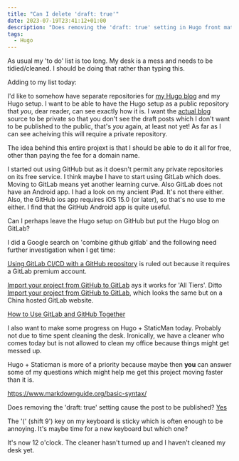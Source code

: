 ```yaml
---
title: "Can I delete 'draft: true'"
date: 2023-07-19T23:41:12+01:00
description: "Does removing the 'draft: true' setting in Hugo front matter allow the post to be published?"
tags:
  - Hugo
---
```

As usual my 'to do' list is too long.
My desk is a mess and needs to be tidied/cleaned.
I should be doing that rather than typing this.

Adding to my list today:

I'd like to somehow have separate repositories for [my Hugo blog](/hugo) and my Hugo setup. I want to be able to have the Hugo setup as a public repository that *you*, dear reader, can see exactly how it is. I want the [actual blog](/posts) source to be private so that you don't see the draft posts which I don't want to be published to the public, that's *you* again, at least not yet! As far as I can see acheiving this will require a private repository.

The idea behind this entire projext is that I should be able to do it all for free, other than paying the fee for a domain name.

I started out using GitHub but as it doesn't permit any private repositories on its free service. I think maybe I have to start using GitLab which does. Moving to GitLab means yet another learning curve. Also GitLab does not have an Android app. I had a look on my ancient iPad. It's not there either. Also, the GitHub ios app requires iOS 15.0 (or later), so that's no use to me either. I find that the GitHub Android app is quite useful.

Can I perhaps leave the Hugo setup on GitHub but put the Hugo blog on GitLab?

I did a Google search on 'combine github gitlab' and the following need further investigation when I get time:

[Using GitLab CI/CD with a GitHub repository](https://docs.gitlab.com/ee/ci/ci_cd_for_external_repos/github_integration.html) is ruled out because it requires a GitLab premium account.

[Import your project from GitHub to GitLab](https://docs.gitlab.com/ee/user/project/import/github.html) ays it works for 'All Tiers'. Ditto [Import your project from GitHub to GitLab](https://docs.gitlab.cn/14.0/ee/user/project/import/github.html), which looks the same but on a China hosted GitLab website.

[How to Use GitLab and GitHub Together](https://steveperkins.com/migrating-projects-from-github-to-gitlab/)

I also want to make some progress on Hugo + StaticMan today. Probably not due to time spent cleaning the desk. Ironically, we have a cleaner who comes today but is not allowed to clean my office because things might get messed up.

Hugo + Staticman is more of a priority because maybe then **you** can answer some of my questions which might help me get this project moving faster than it is.

https://www.markdownguide.org/basic-syntax/


Does removing the 'draft: true' setting cause the post to be published? [Yes](/hugo/draft-true)

The '(' (shift 9') key on my keyboard is sticky which is often enough to be annoying. It's maybe time for a new keyboard but which one?

It's now 12 o'clock. The cleaner hasn't turned up and I haven't cleaned my desk yet.
